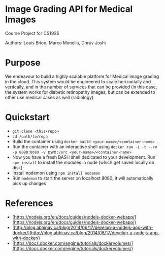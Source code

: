# Image Grading API for Medical Images
Course Project for CS193S 

Authors: Louis Brion, Marco Monella, Dhruv Joshi

# Purpose
We endeavour to build a highly scalable platform for Medical image grading in the cloud. This system would be engineered to scale horizontally and vertically, and in the number of services that can be provided (in this case, the system works for diabetic retinopathy images, but can be extended to other use medical cases as well (radiology).

# Quickstart
* `git clone <this-repo>`
* `cd /path/to/repo`
* Build the container using `docker build <your-name>/<container-name> .`
* Run the container with an interactive shell using `docker run -i -t --rm -p 8080:8080 -v `pwd`:/src <your-name>/<container-name>`
* Now you have a fresh BASH shell dedicated to your development. Run `npm install` to install the modules in node (which get saved locally on disk)
* Install nodemon using `npm install nodemon`
* Run `nodemon` to start the server on localhost:8080, it will automatically pick up changes

# References

* [https://nodejs.org/en/docs/guides/nodejs-docker-webapp/](https://nodejs.org/en/docs/guides/nodejs-docker-webapp/)
* [http://blog.abhinav.ca/blog/2014/06/17/develop-a-nodejs-app-with-docker/](http://blog.abhinav.ca/blog/2014/06/17/develop-a-nodejs-app-with-docker/)
* [https://docs.docker.com/engine/tutorials/dockervolumes/](https://docs.docker.com/engine/tutorials/dockervolumes/)
